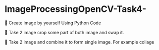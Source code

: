 # ImageProcessingOpenCV-Task4-

📌 Create image by yourself Using Python Code

📌 Take 2 image crop some part of both image and swap it.

📌 Take 2 image and combine it to form single image. For example collage

